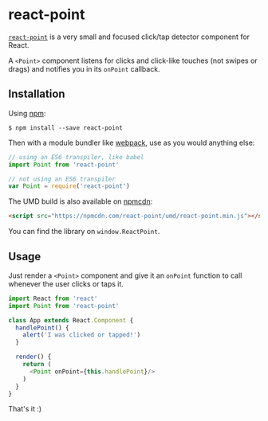 # react-point

[`react-point`](https://www.npmjs.com/package/react-point) is a very small and focused click/tap detector component for React.

A `<Point>` component listens for clicks and click-like touches (not swipes or drags) and notifies you in its `onPoint` callback.

## Installation

Using [npm](https://www.npmjs.com/):

    $ npm install --save react-point

Then with a module bundler like [webpack](https://webpack.github.io/), use as you would anything else:

```js
// using an ES6 transpiler, like babel
import Point from 'react-point'

// not using an ES6 transpiler
var Point = require('react-point')
```

The UMD build is also available on [npmcdn](https://npmcdn.com):

```html
<script src="https://npmcdn.com/react-point/umd/react-point.min.js"></script>
```

You can find the library on `window.ReactPoint`.

## Usage

Just render a `<Point>` component and give it an `onPoint` function to call whenever the user clicks or taps it.

```js
import React from 'react'
import Point from 'react-point'

class App extends React.Component {
  handlePoint() {
    alert('I was clicked or tapped!')
  }

  render() {
    return (
      <Point onPoint={this.handlePoint}/>
    )
  }
}
```

That's it :)
